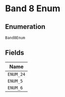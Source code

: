 
# Band 8 Enum

## Enumeration

`Band8Enum`

## Fields

| Name |
|  --- |
| `ENUM_24` |
| `ENUM_5` |
| `ENUM_6` |

